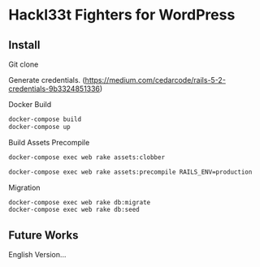 Hackl33t Fighters for WordPress
==========

## Install

Git clone

Generate credentials. (https://medium.com/cedarcode/rails-5-2-credentials-9b3324851336)

Docker Build

```bash
docker-compose build
docker-compose up
```

Build Assets Precompile

```bash
docker-compose exec web rake assets:clobber
```

```bash
docker-compose exec web rake assets:precompile RAILS_ENV=production
```

Migration

```bash
docker-compose exec web rake db:migrate
docker-compose exec web rake db:seed
```

## Future Works 

English Version...
